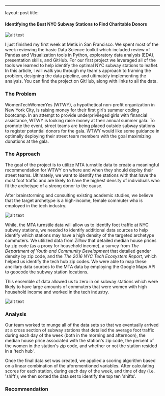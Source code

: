 ---
layout: post
title:

#### Identifying the Best NYC Subway Stations to Find Charitable Donors

![alt text](http://catholicandlovinit.com/wp-content/uploads/2018/05/Subwaymap-Htm-Alternative-Map-Of-Nyc-Subway-System.jpg "NYC Subway System")

I just finished my first week at Metis in San Francisco. We spent most of the week reviewing the basic Data Science toolkit which included review of Pandas and Visualization tools in Python, exploratory data analysis (EDA), presentation skills, and GitHub. For our first project we leveraged all of the tools we learned to help identify the optimal NYC subway stations to leaflet. In this article, I will walk you through my team's approach to framing the problem, designing the data pipeline, and ultimately implementing the analysis. You can find the project on GitHub, along with links to all the data.

### The Problem

WomenTechWomenYes (WTWY), a hypothetical non-profit organization in New York City, is raising money for their first girl’s summer coding bootcamp. In an attempt to provide underprivileged girls with financial assistance, WTWY is looking raise money at their annual summer gala.  To promote the event, street teams are being placed outside subway stations to register potential donors for the gala. WTWY would like some guidance in optimally deploying their street team members with the goal maximizing donations at the gala.

### The Approach

The goal of the project is to utilize MTA turnstile data to create a meaningful recommendation for WTWY on where and when they should deploy their street teams. Ultimately, we want to identify the stations with that have the most foot traffic  and are likely to have the highest density of individuals who fit the archetype of a strong donor to the cause.

After brainstorming and consulting existing academic studies, we believe that the target archetype is a high-income, female commuter who is employed in the tech industry.

![alt text](https://i1.rgstatic.net/publication/50205223_A_Literature_Review_of_Empirical_Studies_of_Philanthropy_Eight_Mechanisms_That_Drive_Charitable_Giving/links/0c96053613d45c5db7000000/largepreview.png "Charitable Giving Lit Review")


While, the MTA turnstile data will allow us to identify foot traffic at NYC subway stations, we needed to identify additional data sources to help identify which stations may have a high density of the targeted archetype commuters. We utilized data from *Zillow* that detailed median house prices by zip code (as a proxy for household income), a survey from *The Department of Youth and Community Development* that detailed gender density by zip code, and the *The 2016 NYC Tech Ecosystem Report​*, which helped us identify the tech hub zip codes. We were able to map these ancillary data sources to the MTA data by employing the Google Maps API to geocode the subway station locations.

This ensemble of data allowed us to zero in on subway stations which were likely to have large amounts of commuters that were women with high household income and worked in the tech industry.


![alt text](https://encrypted-tbn0.gstatic.com/images?q=tbn:ANd9GcRbfpn1xvhVG430yWYzABT9807mzAwo2ZZmHLcMN-gpc_c4H54P "NYC Tech Hubs")


### Analysis
Our team worked to munge all of the data sets so that we eventually arrived at a cross section of subway stations that detailed the average foot traffic during each day of the week (both in the morning and afternoon), the median house price associated with the station's zip code, the percent of the women in the station's zip code, and whether or not the station resided in a 'tech hub'.

Once the final data set was created, we applied a scoring algorithm based on a linear combination of the aforementioned variables. After calculating scores for each station, during each day of the week, and time of day (i.e. 'shift'); we then sorted the data set to identify the top ten 'shifts'.

### Recommendation
